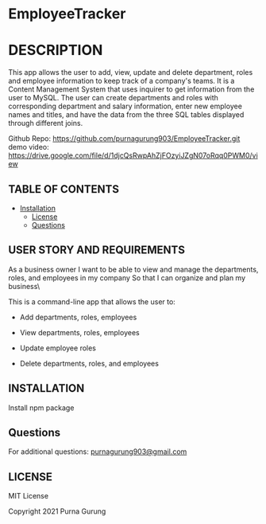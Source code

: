 # EmployeeTracker
# DESCRIPTION
This app allows the user to add, view, update and delete department, roles and employee information to keep track of a company's teams. It is a Content Management System that uses inquirer to get information from the user to MySQL. The user can create departments and roles with corresponding department and salary information, enter new employee names and titles, and have the data from the three SQL tables displayed through different joins.

Github Repo: https://github.com/purnagurung903/EmployeeTracker.git
demo video: https://drive.google.com/file/d/1djcQsRwpAhZjFOzyiJZgN07oRqq0PWM0/view

## TABLE OF CONTENTS
* [Installation](#installation)
  * [License](#license)
  * [Questions](#Questions)

## USER STORY AND REQUIREMENTS
As a business owner
I want to be able to view and manage the departments, roles, and employees in my company
So that I can organize and plan my business\

This is a command-line app that allows the user to:

* Add departments, roles, employees

* View departments, roles, employees

* Update employee roles

* Delete departments, roles, and employees

## INSTALLATION
Install npm package

## Questions
For additional questions:
purnagurung903@gmail.com

## LICENSE
MIT License

Copyright 2021 Purna Gurung


